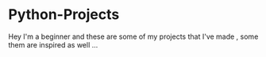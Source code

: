 # Python-Projects
Hey I'm a beginner and these are some of my projects that I've made , some them are inspired as well ...
